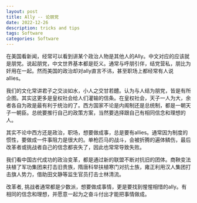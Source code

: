 ```yaml
---
layout: post
title: Ally -- 论朋党
date: 2022-12-26
description: tricks and tips
tags: Software
categories: Software
---
```


在美国看新闻，经常可以看到讲某个政治人物是其他人的Ally。中文对应的应该就是朋党。说起朋党，中文世界基本都是贬义。通常与呼朋引伴，结党营私，朋比为奸用在一起。然而美国的政治却对ally直言不讳，甚至职场上都经常有人说allies。

我们的文化常讲君子之交淡如水，小人之交甘若醴。认为与人结为朋党，皆是有所企图。其实这更多是皇权社会给人们灌输的信条。在皇权社会，天子一人为大，余者各自为政是最有利于统治的了。西方国家不论是内阁制还是总统制，都是一朝天子一朝臣。总统要推行自己的政策方案，当然要选择跟自己有相同信念和理想的人。

其实不论中西方还是政治，职场，想要做成事，总是要有allies。通常因为制度的惯性，要做成一件事阻力是很大的。单枪匹马的战斗，会被折腾的遍体鳞伤，最后改革者或挑战者自己的信念都丧失了，因此也常常导致失败。

我们看中国古代成功的政治变革，都是通过新的联盟不断对抗旧的团体。商鞅变法扶植了军功集团来打击旧贵族，隋唐科举扶植寒门对抗士族，雍正利用汉人集团打击旗人势力，借助田文静等监生官员打击士林清流。

改革者, 挑战者通常都是少数派，想要做成事情，更是要找到惺惺相惜的ally。有相同的信念和理想，并愿意一起为之奋斗付出才能把事情做成。
